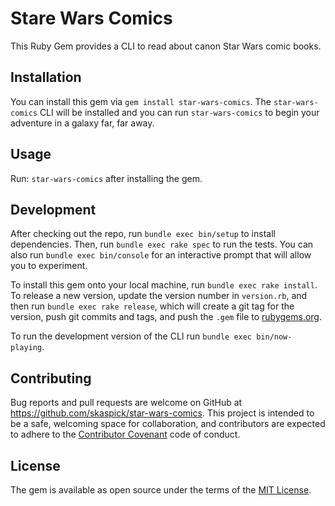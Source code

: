 # Stare Wars Comics

This Ruby Gem provides a CLI to read about canon Star Wars comic books.

## Installation

You can install this gem via `gem install star-wars-comics`. The `star-wars-comics` CLI will be installed and you can run `star-wars-comics` to begin your adventure in a galaxy far, far away.

## Usage

Run: `star-wars-comics` after installing the gem.

## Development

After checking out the repo, run `bundle exec bin/setup` to install dependencies. Then, run `bundle exec rake spec` to run the tests. You can also run `bundle exec bin/console` for an interactive prompt that will allow you to experiment.

To install this gem onto your local machine, run `bundle exec rake install`. To release a new version, update the version number in `version.rb`, and then run `bundle exec rake release`, which will create a git tag for the version, push git commits and tags, and push the `.gem` file to [rubygems.org](https://rubygems.org).

To run the development version of the CLI run `bundle exec bin/now-playing`.

## Contributing

Bug reports and pull requests are welcome on GitHub at https://github.com/skaspick/star-wars-comics. This project is intended to be a safe, welcoming space for collaboration, and contributors are expected to adhere to the [Contributor Covenant](contributor-covenant.org) code of conduct.


## License

The gem is available as open source under the terms of the [MIT License](http://opensource.org/licenses/MIT).
